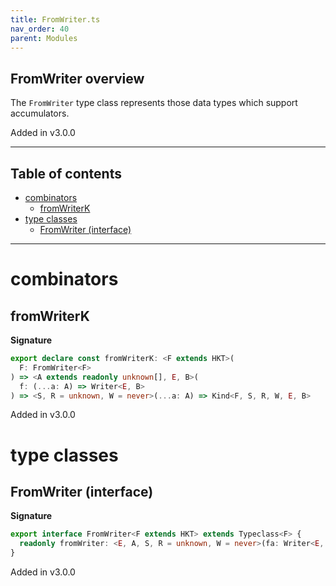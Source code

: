 ```yaml
---
title: FromWriter.ts
nav_order: 40
parent: Modules
---
```


## FromWriter overview

The `FromWriter` type class represents those data types which support accumulators.

Added in v3.0.0

---

<h2 class="text-delta">Table of contents</h2>

- [combinators](#combinators)
  - [fromWriterK](#fromwriterk)
- [type classes](#type-classes)
  - [FromWriter (interface)](#fromwriter-interface)

---

# combinators

## fromWriterK

**Signature**

```ts
export declare const fromWriterK: <F extends HKT>(
  F: FromWriter<F>
) => <A extends readonly unknown[], E, B>(
  f: (...a: A) => Writer<E, B>
) => <S, R = unknown, W = never>(...a: A) => Kind<F, S, R, W, E, B>
```

Added in v3.0.0

# type classes

## FromWriter (interface)

**Signature**

```ts
export interface FromWriter<F extends HKT> extends Typeclass<F> {
  readonly fromWriter: <E, A, S, R = unknown, W = never>(fa: Writer<E, A>) => Kind<F, S, R, W, E, A>
}
```

Added in v3.0.0
